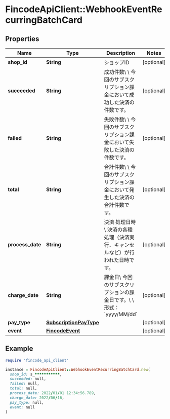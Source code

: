 # FincodeApiClient::WebhookEventRecurringBatchCard

## Properties

| Name | Type | Description | Notes |
| ---- | ---- | ----------- | ----- |
| **shop_id** | **String** | ショップID  | [optional] |
| **succeeded** | **String** | 成功件数\\ \\ 今回のサブスクリプション課金において成功した決済の件数です。  | [optional] |
| **failed** | **String** | 失敗件数\\ \\ 今回のサブスクリプション課金において失敗した決済の件数です。  | [optional] |
| **total** | **String** | 合計件数\\ \\ 今回のサブスクリプション課金において発生した決済の合計件数です。  | [optional] |
| **process_date** | **String** | 決済 処理日時\\ 決済の各種処理（決済実行、キャンセルなど）が行われた日時です。  | [optional] |
| **charge_date** | **String** | 課金日\\ 今回のサブスクリプションの課金日です。\\ \\ 形式：&#x60;yyyy/MM/dd&#x60;  | [optional] |
| **pay_type** | [**SubscriptionPayType**](SubscriptionPayType.md) |  | [optional] |
| **event** | [**FincodeEvent**](FincodeEvent.md) |  | [optional] |

## Example

```ruby
require 'fincode_api_client'

instance = FincodeApiClient::WebhookEventRecurringBatchCard.new(
  shop_id: s_***********,
  succeeded: null,
  failed: null,
  total: null,
  process_date: 2022/01/01 12:34:56.789,
  charge_date: 2022/06/16,
  pay_type: null,
  event: null
)
```

